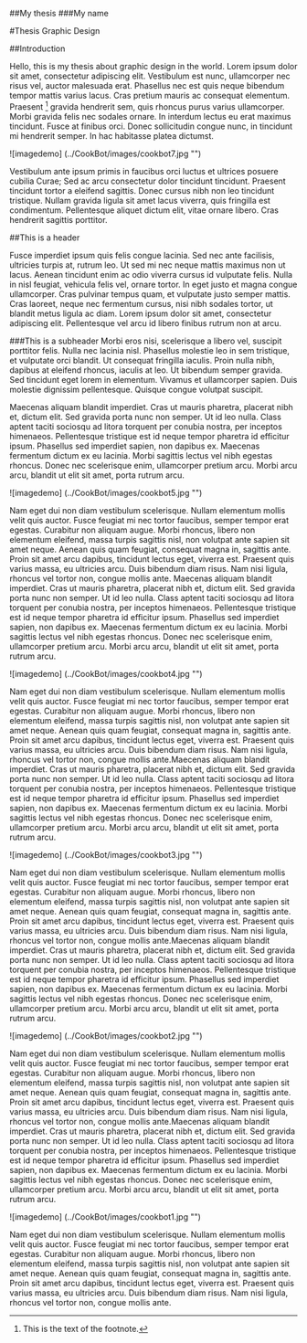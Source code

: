 ##My thesis
###My name

#Thesis Graphic Design

##Introduction

Hello, this is my thesis about graphic design in the world. 
Lorem ipsum dolor sit amet, consectetur adipiscing elit. Vestibulum est nunc, ullamcorper nec risus vel, auctor malesuada erat. Phasellus nec est quis neque bibendum tempor mattis varius lacus. Cras pretium mauris ac consequat elementum. Praesent [^myFootnote1] gravida hendrerit sem, quis rhoncus purus varius ullamcorper. Morbi gravida felis nec sodales ornare. In interdum lectus eu erat maximus tincidunt. Fusce at finibus orci. Donec sollicitudin congue nunc, in tincidunt mi hendrerit semper. In hac habitasse platea dictumst. 

[^myFootnote1]: This is the text of the footnote.

![imagedemo] (../CookBot/images/cookbot7.jpg "")

Vestibulum ante ipsum primis in faucibus orci luctus et ultrices posuere cubilia Curae; Sed ac arcu consectetur dolor tincidunt tincidunt. Praesent tincidunt tortor a eleifend sagittis. Donec cursus nibh non leo tincidunt tristique. Nullam gravida ligula sit amet lacus viverra, quis fringilla est condimentum. Pellentesque aliquet dictum elit, vitae ornare libero. Cras hendrerit sagittis porttitor.

##This is a header

Fusce imperdiet ipsum quis felis congue lacinia. Sed nec ante facilisis, ultricies turpis at, rutrum leo. Ut sed mi nec neque mattis maximus non ut lacus. Aenean tincidunt enim ac odio viverra cursus id vulputate felis. Nulla in nisl feugiat, vehicula felis vel, ornare tortor. In eget justo et magna congue ullamcorper. Cras pulvinar tempus quam, et vulputate justo semper mattis. Cras laoreet, neque nec fermentum cursus, nisi nibh sodales tortor, ut blandit metus ligula ac diam. Lorem ipsum dolor sit amet, consectetur adipiscing elit. Pellentesque vel arcu id libero finibus rutrum non at arcu.

###This is a subheader
Morbi eros nisi, scelerisque a libero vel, suscipit porttitor felis. Nulla nec lacinia nisl. Phasellus molestie leo in sem tristique, et vulputate orci blandit. Ut consequat fringilla iaculis. Proin nulla nibh, dapibus at eleifend rhoncus, iaculis at leo. Ut bibendum semper gravida. Sed tincidunt eget lorem in elementum. Vivamus et ullamcorper sapien. Duis molestie dignissim pellentesque. Quisque congue volutpat suscipit.

Maecenas aliquam blandit imperdiet. Cras ut mauris pharetra, placerat nibh et, dictum elit. Sed gravida porta nunc non semper. Ut id leo nulla. Class aptent taciti sociosqu ad litora torquent per conubia nostra, per inceptos himenaeos. Pellentesque tristique est id neque tempor pharetra id efficitur ipsum. Phasellus sed imperdiet sapien, non dapibus ex. Maecenas fermentum dictum ex eu lacinia. Morbi sagittis lectus vel nibh egestas rhoncus. Donec nec scelerisque enim, ullamcorper pretium arcu. Morbi arcu arcu, blandit ut elit sit amet, porta rutrum arcu.

![imagedemo] (../CookBot/images/cookbot5.jpg "")

Nam eget dui non diam vestibulum scelerisque. Nullam elementum mollis velit quis auctor. Fusce feugiat mi nec tortor faucibus, semper tempor erat egestas. Curabitur non aliquam augue. Morbi rhoncus, libero non elementum eleifend, massa turpis sagittis nisl, non volutpat ante sapien sit amet neque. Aenean quis quam feugiat, consequat magna in, sagittis ante. Proin sit amet arcu dapibus, tincidunt lectus eget, viverra est. Praesent quis varius massa, eu ultricies arcu. Duis bibendum diam risus. Nam nisi ligula, rhoncus vel tortor non, congue mollis ante.
Maecenas aliquam blandit imperdiet. Cras ut mauris pharetra, placerat nibh et, dictum elit. Sed gravida porta nunc non semper. Ut id leo nulla. Class aptent taciti sociosqu ad litora torquent per conubia nostra, per inceptos himenaeos. Pellentesque tristique est id neque tempor pharetra id efficitur ipsum. Phasellus sed imperdiet sapien, non dapibus ex. Maecenas fermentum dictum ex eu lacinia. Morbi sagittis lectus vel nibh egestas rhoncus. Donec nec scelerisque enim, ullamcorper pretium arcu. Morbi arcu arcu, blandit ut elit sit amet, porta rutrum arcu.

![imagedemo] (../CookBot/images/cookbot4.jpg "")

Nam eget dui non diam vestibulum scelerisque. Nullam elementum mollis velit quis auctor. Fusce feugiat mi nec tortor faucibus, semper tempor erat egestas. Curabitur non aliquam augue. Morbi rhoncus, libero non elementum eleifend, massa turpis sagittis nisl, non volutpat ante sapien sit amet neque. Aenean quis quam feugiat, consequat magna in, sagittis ante. Proin sit amet arcu dapibus, tincidunt lectus eget, viverra est. Praesent quis varius massa, eu ultricies arcu. Duis bibendum diam risus. Nam nisi ligula, rhoncus vel tortor non, congue mollis ante.Maecenas aliquam blandit imperdiet. Cras ut mauris pharetra, placerat nibh et, dictum elit. Sed gravida porta nunc non semper. Ut id leo nulla. Class aptent taciti sociosqu ad litora torquent per conubia nostra, per inceptos himenaeos. Pellentesque tristique est id neque tempor pharetra id efficitur ipsum. Phasellus sed imperdiet sapien, non dapibus ex. Maecenas fermentum dictum ex eu lacinia. Morbi sagittis lectus vel nibh egestas rhoncus. Donec nec scelerisque enim, ullamcorper pretium arcu. Morbi arcu arcu, blandit ut elit sit amet, porta rutrum arcu.

![imagedemo] (../CookBot/images/cookbot3.jpg "")

Nam eget dui non diam vestibulum scelerisque. Nullam elementum mollis velit quis auctor. Fusce feugiat mi nec tortor faucibus, semper tempor erat egestas. Curabitur non aliquam augue. Morbi rhoncus, libero non elementum eleifend, massa turpis sagittis nisl, non volutpat ante sapien sit amet neque. Aenean quis quam feugiat, consequat magna in, sagittis ante. Proin sit amet arcu dapibus, tincidunt lectus eget, viverra est. Praesent quis varius massa, eu ultricies arcu. Duis bibendum diam risus. Nam nisi ligula, rhoncus vel tortor non, congue mollis ante.Maecenas aliquam blandit imperdiet. Cras ut mauris pharetra, placerat nibh et, dictum elit. Sed gravida porta nunc non semper. Ut id leo nulla. Class aptent taciti sociosqu ad litora torquent per conubia nostra, per inceptos himenaeos. Pellentesque tristique est id neque tempor pharetra id efficitur ipsum. Phasellus sed imperdiet sapien, non dapibus ex. Maecenas fermentum dictum ex eu lacinia. Morbi sagittis lectus vel nibh egestas rhoncus. Donec nec scelerisque enim, ullamcorper pretium arcu. Morbi arcu arcu, blandit ut elit sit amet, porta rutrum arcu.

![imagedemo] (../CookBot/images/cookbot2.jpg "")

Nam eget dui non diam vestibulum scelerisque. Nullam elementum mollis velit quis auctor. Fusce feugiat mi nec tortor faucibus, semper tempor erat egestas. Curabitur non aliquam augue. Morbi rhoncus, libero non elementum eleifend, massa turpis sagittis nisl, non volutpat ante sapien sit amet neque. Aenean quis quam feugiat, consequat magna in, sagittis ante. Proin sit amet arcu dapibus, tincidunt lectus eget, viverra est. Praesent quis varius massa, eu ultricies arcu. Duis bibendum diam risus. Nam nisi ligula, rhoncus vel tortor non, congue mollis ante.Maecenas aliquam blandit imperdiet. Cras ut mauris pharetra, placerat nibh et, dictum elit. Sed gravida porta nunc non semper. Ut id leo nulla. Class aptent taciti sociosqu ad litora torquent per conubia nostra, per inceptos himenaeos. Pellentesque tristique est id neque tempor pharetra id efficitur ipsum. Phasellus sed imperdiet sapien, non dapibus ex. Maecenas fermentum dictum ex eu lacinia. Morbi sagittis lectus vel nibh egestas rhoncus. Donec nec scelerisque enim, ullamcorper pretium arcu. Morbi arcu arcu, blandit ut elit sit amet, porta rutrum arcu.

![imagedemo] (../CookBot/images/cookbot1.jpg "")

Nam eget dui non diam vestibulum scelerisque. Nullam elementum mollis velit quis auctor. Fusce feugiat mi nec tortor faucibus, semper tempor erat egestas. Curabitur non aliquam augue. Morbi rhoncus, libero non elementum eleifend, massa turpis sagittis nisl, non volutpat ante sapien sit amet neque. Aenean quis quam feugiat, consequat magna in, sagittis ante. Proin sit amet arcu dapibus, tincidunt lectus eget, viverra est. Praesent quis varius massa, eu ultricies arcu. Duis bibendum diam risus. Nam nisi ligula, rhoncus vel tortor non, congue mollis ante.